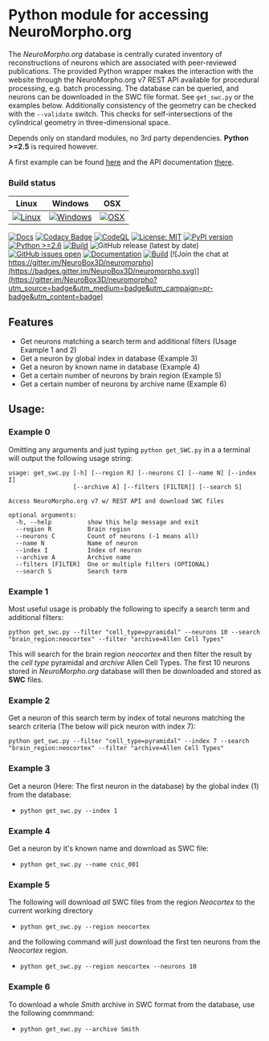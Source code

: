 # Python module for accessing NeuroMorpho.org 

The *NeuroMorpho.org* database is centrally curated inventory of reconstructions of neurons which are associated with peer-reviewed publications. 
The provided Python wrapper makes the interaction with the website through the NeuroMorpho.org v7 REST API available for procedural processing, 
e.g. batch processing. The database can be queried, and neurons can be downloaded in the SWC file format. See `get_swc.py` or the examples below.
Additionally consistency of the geometry can be checked with the `--validate` switch. This checks for self-intersections of the cylindrical geometry 
in three-dimensional space. 

Depends only on standard modules, no 3rd party dependencies. **Python >=2.5** is required however.

A first example can be found [here](https://gist.github.com/stephanmg/1bed6eba540a3710da5d60888d0c701a) and the API documentation [there](https://neurobox3d.github.io/neuromorpho/).

### Build status

| Linux  | Windows | OSX |
|---|---|---|
|  [![Linux](https://travis-ci.org/NeuroBox3D/neuromorpho.svg?branch=master)](https://travis-ci.org/NeuroBox3D/neuromorpho) | [![Windows](https://ci.appveyor.com/api/projects/status/j0t1orah829j2yca?svg=true)](https://ci.appveyor.com/project/stephanmg/neuromorpho) |  [![OSX](https://travis-ci.org/NeuroBox3D/neuromorpho.svg?branch=master)](https://travis-ci.org/NeuroBox3D/neuromorpho) |

[![Docs](https://img.shields.io/badge/Pydoc-%20Documentation-blueviolet.svg)](https://neurobox3d.github.io/neuromorpho/)
[![Codacy Badge](https://api.codacy.com/project/badge/Grade/7934336da8264b259928f04288102a17)](https://app.codacy.com/gh/NeuroBox3D/neuromorpho?utm_source=github.com&utm_medium=referral&utm_content=NeuroBox3D/neuromorpho&utm_campaign=Badge_Grade_Dashboard)
[![CodeQL](https://github.com/NeuroBox3D/neuromorpho/actions/workflows/codeql-analysis.yml/badge.svg)](https://github.com/NeuroBox3D/neuromorpho/actions/workflows/codeql-analysis.yml)
[![License: MIT](https://img.shields.io/badge/License-MIT-magenta.svg)](https://opensource.org/licenses/MIT)
 [![PyPI version](https://badge.fury.io/py/neuromorpho.svg)](https://badge.fury.io/py/neuromorpho)
 [![Python >=2.6](https://img.shields.io/badge/python-2.5-blue.svg)](https://www.python.org/downloads/release/python-250/)
 [![Build](https://github.com/NeuroBox3D/neuromorpho/actions/workflows/build.yml/badge.svg)](https://github.com/NeuroBox3D/neuromorpho/actions/workflows/build.yml)
![GitHub release (latest by date)](https://img.shields.io/github/v/release/NeuroBox3D/neuromorpho)
[![GitHub issues open](https://img.shields.io/github/issues/NeuroBox3D/neuromorpho)](https://github.com/NeuroBox3D/neuromorpho/issues)
[![Documentation](https://github.com/NeuroBox3D/neuromorpho/actions/workflows/documentation.yml/badge.svg)](https://github.com/NeuroBox3D/neuromorpho/actions/workflows/documentation.yml)
[![Build](https://github.com/NeuroBox3D/neuromorpho/actions/workflows/build.yml/badge.svg)](https://github.com/NeuroBox3D/neuromorpho/actions/workflows/build.yml) [![Join the chat at https://gitter.im/NeuroBox3D/neuromorpho](https://badges.gitter.im/NeuroBox3D/neuromorpho.svg)](https://gitter.im/NeuroBox3D/neuromorpho?utm_source=badge&utm_medium=badge&utm_campaign=pr-badge&utm_content=badge)


## Features
- Get neurons matching a search term and additional filters (Usage Example 1 and 2)
- Get a neuron by global index in database (Example 3)
- Get a neuron by known name in database (Example 4)
- Get a certain number of neurons by brain region (Example 5)
- Get a certain number of neurons by archive name (Example 6)

## Usage:

### Example 0

Omitting any arguments and just typing `python get_SWC.py` in a a terminal will output the following usage string:
```
usage: get_swc.py [-h] [--region R] [--neurons C] [--name N] [--index I]
                  [--archive A] [--filters [FILTER]] [--search S]

Access NeuroMorpho.org v7 w/ REST API and download SWC files

optional arguments:
  -h, --help          show this help message and exit
  --region R          Brain region
  --neurons C         Count of neurons (-1 means all)
  --name N            Name of neuron
  --index I           Index of neuron
  --archive A         Archive name
  --filters [FILTER]  One or multiple filters (OPTIONAL)
  --search S          Search term
  ```

### Example 1

Most useful usage is probably the following to specify a search term and additional filters:

`python get_swc.py --filter "cell_type=pyramidal" --neurons 10 --search "brain_region:neocortex" --filter "archive=Allen Cell Types"`

This will search for the brain region *neocortex* and then filter the result by the *cell type* pyramidal and *archive* Allen Cell Types.
The first 10 neurons stored in *NeuroMorpho.org* database will then be downloaded and stored as **SWC** files.

### Example 2

Get a neuron of this search term by index of total neurons matching the search criteria (The below will pick neuron with index 7):

`python get_swc.py --filter "cell_type=pyramidal" --index 7 --search "brain_region:neocortex" --filter "archive=Allen Cell Types"`

### Example 3

Get a neuron (Here: The first neuron in the database) by the global index (1) from the database:
- `python get_swc.py --index 1`

### Example 4

Get a neuron by it's known name and download as SWC file:
- `python get_swc.py --name cnic_001`

### Example 5

The following will download *all* SWC files from the region *Neocortex* to the current working directory
- `python get_swc.py --region neocortex`

and the following command will just download the first ten neurons from the *Neocortex* region.
- `python get_swc.py --region neocortex --neurons 10`

### Example 6

To download a whole *Smith* archive in SWC format from the database, use the following commmand:
- `python get_swc.py --archive Smith` 
